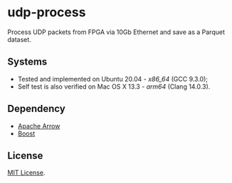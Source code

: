 # udp-process
Process UDP packets from FPGA via 10Gb Ethernet and save as a Parquet dataset.

## Systems
- Tested and implemented on Ubuntu 20.04 - *x86_64* (GCC 9.3.0);
- Self test is also verified on Mac OS X 13.3 - *arm64* (Clang 14.0.3).
## Dependency
- [Apache Arrow](https://arrow.apache.org/install/)
- [Boost](https://www.boost.org/)

## License
[MIT License](LICENSE).
